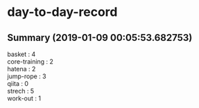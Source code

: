 # day-to-day-record  
## Summary  (2019-01-09 00:05:53.682753)  
basket : 4  
core-training : 2  
hatena : 2  
jump-rope : 3  
qiita : 0  
strech : 5  
work-out : 1  
